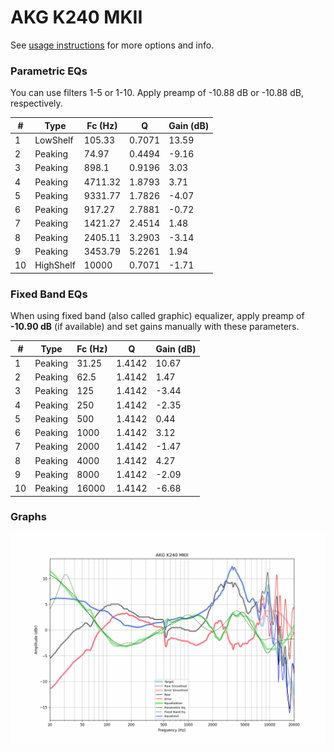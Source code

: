 # AKG K240 MKII
See [usage instructions](https://github.com/jaakkopasanen/AutoEq#usage) for more options and info.

### Parametric EQs
You can use filters 1-5 or 1-10. Apply preamp of -10.88 dB or -10.88 dB, respectively.

|   # | Type      |   Fc (Hz) |      Q |   Gain (dB) |
|-----|-----------|-----------|--------|-------------|
|   1 | LowShelf  |    105.33 | 0.7071 |       13.59 |
|   2 | Peaking   |     74.97 | 0.4494 |       -9.16 |
|   3 | Peaking   |    898.1  | 0.9196 |        3.03 |
|   4 | Peaking   |   4711.32 | 1.8793 |        3.71 |
|   5 | Peaking   |   9331.77 | 1.7826 |       -4.07 |
|   6 | Peaking   |    917.27 | 2.7881 |       -0.72 |
|   7 | Peaking   |   1421.27 | 2.4514 |        1.48 |
|   8 | Peaking   |   2405.11 | 3.2903 |       -3.14 |
|   9 | Peaking   |   3453.79 | 5.2261 |        1.94 |
|  10 | HighShelf |  10000    | 0.7071 |       -1.71 |

### Fixed Band EQs
When using fixed band (also called graphic) equalizer, apply preamp of **-10.90 dB** (if available) and set gains manually with these parameters.

|   # | Type    |   Fc (Hz) |      Q |   Gain (dB) |
|-----|---------|-----------|--------|-------------|
|   1 | Peaking |     31.25 | 1.4142 |       10.67 |
|   2 | Peaking |     62.5  | 1.4142 |        1.47 |
|   3 | Peaking |    125    | 1.4142 |       -3.44 |
|   4 | Peaking |    250    | 1.4142 |       -2.35 |
|   5 | Peaking |    500    | 1.4142 |        0.44 |
|   6 | Peaking |   1000    | 1.4142 |        3.12 |
|   7 | Peaking |   2000    | 1.4142 |       -1.47 |
|   8 | Peaking |   4000    | 1.4142 |        4.27 |
|   9 | Peaking |   8000    | 1.4142 |       -2.09 |
|  10 | Peaking |  16000    | 1.4142 |       -6.68 |

### Graphs
![](./AKG%20K240%20MKII.png)
